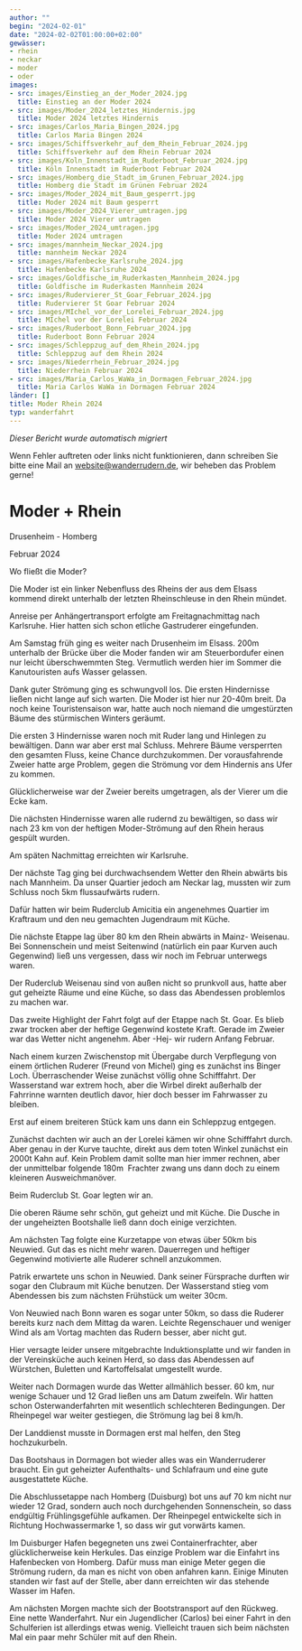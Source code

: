 ```yaml
---
author: ""
begin: "2024-02-01"
date: "2024-02-02T01:00:00+02:00"
gewässer:
- rhein
- neckar
- moder
- oder
images:
- src: images/Einstieg_an_der_Moder_2024.jpg
  title: Einstieg an der Moder 2024
- src: images/Moder_2024_letztes_Hindernis.jpg
  title: Moder 2024 letztes Hindernis
- src: images/Carlos_Maria_Bingen_2024.jpg
  title: Carlos Maria Bingen 2024
- src: images/Schiffsverkehr_auf_dem_Rhein_Februar_2024.jpg
  title: Schiffsverkehr auf dem Rhein Februar 2024
- src: images/Koln_Innenstadt_im_Ruderboot_Februar_2024.jpg
  title: Köln Innenstadt im Ruderboot Februar 2024
- src: images/Homberg_die_Stadt_im_Grunen_Februar_2024.jpg
  title: Homberg die Stadt im Grünen Februar 2024
- src: images/Moder_2024_mit_Baum_gesperrt.jpg
  title: Moder 2024 mit Baum gesperrt
- src: images/Moder_2024_Vierer_umtragen.jpg
  title: Moder 2024 Vierer umtragen
- src: images/Moder_2024_umtragen.jpg
  title: Moder 2024 umtragen
- src: images/mannheim_Neckar_2024.jpg
  title: mannheim Neckar 2024
- src: images/Hafenbecke_Karlsruhe_2024.jpg
  title: Hafenbecke Karlsruhe 2024
- src: images/Goldfische_im_Ruderkasten_Mannheim_2024.jpg
  title: Goldfische im Ruderkasten Mannheim 2024
- src: images/Rudervierer_St_Goar_Februar_2024.jpg
  title: Rudervierer St Goar Februar 2024
- src: images/MIchel_vor_der_Lorelei_Februar_2024.jpg
  title: MIchel vor der Lorelei Februar 2024
- src: images/Ruderboot_Bonn_Februar_2024.jpg
  title: Ruderboot Bonn Februar 2024
- src: images/Schleppzug_auf_dem_Rhein_2024.jpg
  title: Schleppzug auf dem Rhein 2024
- src: images/Niederrhein_Februar_2024.jpg
  title: Niederrhein Februar 2024
- src: images/Maria_Carlos_WaWa_in_Dormagen_Februar_2024.jpg
  title: Maria Carlos WaWa in Dormagen Februar 2024
länder: []
title: Moder Rhein 2024
typ: wanderfahrt
---
```



*Dieser Bericht wurde automatisch migriert*

Wenn Fehler auftreten oder links nicht funktionieren, dann schreiben Sie bitte eine Mail an website@wanderrudern.de, wir beheben das Problem gerne!



# Moder + Rhein


Drusenheim - Homberg

Februar 2024

Wo fließt die Moder?

Die Moder ist ein linker Nebenfluss des Rheins der aus dem Elsass kommend direkt unterhalb der letzten Rheinschleuse in den Rhein mündet.

Anreise per Anhängertransport erfolgte am Freitagnachmittag nach Karlsruhe. Hier hatten sich schon etliche Gastruderer eingefunden.

Am Samstag früh ging es weiter nach Drusenheim im Elsass. 200m unterhalb der Brücke über die Moder fanden wir am Steuerbordufer einen nur leicht überschwemmten Steg. Vermutlich werden hier im Sommer die Kanutouristen aufs Wasser gelassen.

Dank guter Strömung ging es schwungvoll los. Die ersten Hindernisse ließen nicht lange auf sich warten. Die Moder ist hier nur 20-40m breit. Da noch keine Touristensaison war, hatte auch noch niemand die umgestürzten Bäume des stürmischen Winters geräumt.

Die ersten 3 Hindernisse waren noch mit Ruder lang und Hinlegen zu bewältigen. Dann war aber erst mal Schluss. Mehrere Bäume versperrten den gesamten Fluss, keine Chance durchzukommen. Der vorausfahrende Zweier hatte arge Problem, gegen die Strömung vor dem Hindernis ans Ufer zu kommen.

Glücklicherweise war der Zweier bereits umgetragen, als der Vierer um die Ecke kam.

Die nächsten Hindernisse waren alle rudernd zu bewältigen, so dass wir nach 23 km von der heftigen Moder-Strömung auf den Rhein heraus gespült wurden.

Am späten Nachmittag erreichten wir Karlsruhe.

Der nächste Tag ging bei durchwachsendem Wetter den Rhein abwärts bis nach Mannheim. Da unser Quartier jedoch am Neckar lag, mussten wir zum Schluss noch 5km flussaufwärts rudern.

Dafür hatten wir beim Ruderclub Amicitia ein angenehmes Quartier im Kraftraum und den neu gemachten Jugendraum mit Küche.

Die nächste Etappe lag über 80 km den Rhein abwärts in Mainz- Weisenau. Bei Sonnenschein und meist Seitenwind (natürlich ein paar Kurven auch Gegenwind) ließ uns vergessen, dass wir noch im Februar unterwegs waren.

Der Ruderclub Weisenau sind von außen nicht so prunkvoll aus, hatte aber gut geheizte Räume und eine Küche, so dass das Abendessen problemlos zu machen war.

Das zweite Highlight der Fahrt folgt auf der Etappe nach St. Goar. Es blieb zwar trocken aber der heftige Gegenwind kostete Kraft. Gerade im Zweier war das Wetter nicht angenehm. Aber -Hej- wir rudern Anfang Februar.

Nach einem kurzen Zwischenstop mit Übergabe durch Verpflegung von einem örtlichen Ruderer (Freund von Michel) ging es zunächst ins Binger Loch. Überraschender Weise zunächst völlig ohne Schifffahrt. Der Wasserstand war extrem hoch, aber die Wirbel direkt außerhalb der Fahrrinne warnten deutlich davor, hier doch besser im Fahrwasser zu bleiben.

Erst auf einem breiteren Stück kam uns dann ein Schleppzug entgegen.

Zunächst dachten wir auch an der Lorelei kämen wir ohne Schifffahrt durch. Aber genau in der Kurve tauchte, direkt aus dem toten Winkel zunächst ein 2000t Kahn auf. Kein Problem damit sollte man hier immer rechnen, aber der unmittelbar folgende 180m  Frachter zwang uns dann doch zu einem kleineren Ausweichmanöver.

Beim Ruderclub St. Goar legten wir an.

Die oberen Räume sehr schön, gut geheizt und mit Küche. Die Dusche in der ungeheizten Bootshalle ließ dann doch einige verzichten.

Am nächsten Tag folgte eine Kurzetappe von etwas über 50km bis Neuwied. Gut das es nicht mehr waren. Dauerregen und heftiger Gegenwind motivierte alle Ruderer schnell anzukommen.

Patrik erwartete uns schon in Neuwied. Dank seiner Fürsprache durften wir sogar den Clubraum mit Küche benutzen. Der Wasserstand stieg vom Abendessen bis zum nächsten Frühstück um weiter 30cm.

Von Neuwied nach Bonn waren es sogar unter 50km, so dass die Ruderer bereits kurz nach dem Mittag da waren. Leichte Regenschauer und weniger Wind als am Vortag machten das Rudern besser, aber nicht gut.

Hier versagte leider unsere mitgebrachte Induktionsplatte und wir fanden in der Vereinsküche auch keinen Herd, so dass das Abendessen auf Würstchen, Buletten und Kartoffelsalat umgestellt wurde.

Weiter nach Dormagen wurde das Wetter allmählich besser. 60 km, nur wenige Schauer und 12 Grad ließen uns am Datum zweifeln. Wir hatten schon Osterwanderfahrten mit wesentlich schlechteren Bedingungen. Der Rheinpegel war weiter gestiegen, die Strömung lag bei 8 km/h.

Der Landdienst musste in Dormagen erst mal helfen, den Steg hochzukurbeln.

Das Bootshaus in Dormagen bot wieder alles was ein Wanderruderer braucht. Ein gut geheizter Aufenthalts- und Schlafraum und eine gute ausgestattete Küche.

Die Abschlussetappe nach Homberg (Duisburg) bot uns auf 70 km nicht nur wieder 12 Grad, sondern auch noch durchgehenden Sonnenschein, so dass endgültig Frühlingsgefühle aufkamen. Der Rheinpegel entwickelte sich in Richtung Hochwassermarke 1, so dass wir gut vorwärts kamen.

Im Duisburger Hafen begegneten uns zwei Containerfrachter, aber glücklicherweise kein Herkules. Das einzige Problem war die Einfahrt ins Hafenbecken von Homberg. Dafür muss man einige Meter gegen die Strömung rudern, da man es nicht von oben anfahren kann. Einige Minuten standen wir fast auf der Stelle, aber dann erreichten wir das stehende Wasser im Hafen.

Am nächsten Morgen machte sich der Bootstransport auf den Rückweg. Eine nette Wanderfahrt. Nur ein Jugendlicher (Carlos) bei einer Fahrt in den Schulferien ist allerdings etwas wenig. Vielleicht trauen sich beim nächsten Mal ein paar mehr Schüler mit auf den Rhein.
